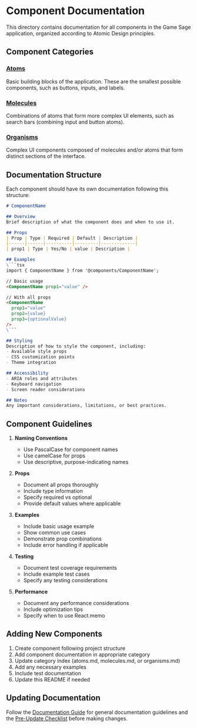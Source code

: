 # Component Documentation

This directory contains documentation for all components in the Game Sage application, organized according to Atomic Design principles.

## Component Categories

### [Atoms](./atoms.md)

Basic building blocks of the application. These are the smallest possible components, such as buttons, inputs, and labels.

### [Molecules](./molecules.md)

Combinations of atoms that form more complex UI elements, such as search bars (combining input and button atoms).

### [Organisms](./organisms.md)

Complex UI components composed of molecules and/or atoms that form distinct sections of the interface.

## Documentation Structure

Each component should have its own documentation following this structure:

```markdown
# ComponentName

## Overview
Brief description of what the component does and when to use it.

## Props
| Prop | Type | Required | Default | Description |
|------|------|----------|---------|-------------|
| prop1 | Type | Yes/No | value | Description |

## Examples
\```tsx
import { ComponentName } from '@components/ComponentName';

// Basic usage
<ComponentName prop1="value" />

// With all props
<ComponentName
  prop1="value"
  prop2={value}
  prop3={optionalValue}
/>
\```

## Styling
Description of how to style the component, including:
- Available style props
- CSS customization points
- Theme integration

## Accessibility
- ARIA roles and attributes
- Keyboard navigation
- Screen reader considerations

## Notes
Any important considerations, limitations, or best practices.
```

## Component Guidelines

1. **Naming Conventions**
   - Use PascalCase for component names
   - Use camelCase for props
   - Use descriptive, purpose-indicating names

2. **Props**
   - Document all props thoroughly
   - Include type information
   - Specify required vs optional
   - Provide default values where applicable

3. **Examples**
   - Include basic usage example
   - Show common use cases
   - Demonstrate prop combinations
   - Include error handling if applicable

4. **Testing**
   - Document test coverage requirements
   - Include example test cases
   - Specify any testing considerations

5. **Performance**
   - Document any performance considerations
   - Include optimization tips
   - Specify when to use React.memo

## Adding New Components

1. Create component following project structure
2. Add component documentation in appropriate category
3. Update category index (atoms.md, molecules.md, or organisms.md)
4. Add any necessary examples
5. Include test documentation
6. Update this README if needed

## Updating Documentation

Follow the [Documentation Guide](../guides/documentation.md) for general documentation guidelines and the [Pre-Update Checklist](../../rules/docs.md) before making changes.

```
